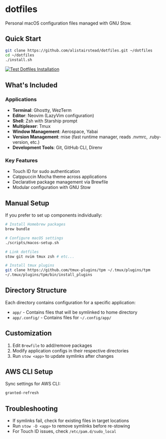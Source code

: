 # dotfiles

Personal macOS configuration files managed with GNU Stow.

## Quick Start

```bash
git clone https://github.com/alistairstead/dotfiles.git ~/dotfiles
cd ~/dotfiles
./install.sh
```

[![Test Dotfiles Installation](https://github.com/alistairstead/dotfiles/actions/workflows/test-dotfiles.yml/badge.svg)](https://github.com/alistairstead/dotfiles/actions/workflows/test-dotfiles.yml)

## What's Included

### Applications
- **Terminal**: Ghostty, WezTerm
- **Editor**: Neovim (LazyVim configuration)
- **Shell**: Zsh with Starship prompt
- **Multiplexer**: Tmux
- **Window Management**: Aerospace, Yabai
- **Version Management**: mise (fast runtime manager, reads .nvmrc, .ruby-version, etc.)
- **Development Tools**: Git, GitHub CLI, Direnv

### Key Features
- Touch ID for sudo authentication
- Catppuccin Mocha theme across applications
- Declarative package management via Brewfile
- Modular configuration with GNU Stow

## Manual Setup

If you prefer to set up components individually:

```bash
# Install Homebrew packages
brew bundle

# Configure macOS settings
./scripts/macos-setup.sh

# Link dotfiles
stow git nvim tmux zsh # etc...

# Install tmux plugins
git clone https://github.com/tmux-plugins/tpm ~/.tmux/plugins/tpm
~/.tmux/plugins/tpm/bin/install_plugins
```

## Directory Structure

Each directory contains configuration for a specific application:
- `app/` - Contains files that will be symlinked to home directory
- `app/.config/` - Contains files for `~/.config/app/`

## Customization

1. Edit `Brewfile` to add/remove packages
2. Modify application configs in their respective directories
3. Run `stow <app>` to update symlinks after changes

## AWS CLI Setup

Sync settings for AWS CLI:
```bash
granted-refresh
```

## Troubleshooting

- If symlinks fail, check for existing files in target locations
- Run `stow -D <app>` to remove symlinks before re-stowing
- For Touch ID issues, check `/etc/pam.d/sudo_local`
